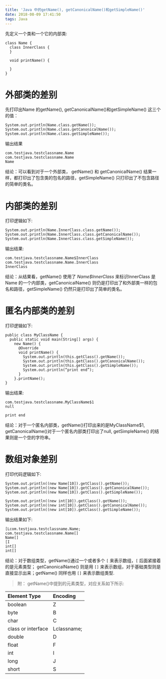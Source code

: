 ```yaml
---
title: 'Java 中的getName(), getCanonicalName()和getSimpleName()'
date: 2018-08-09 17:41:50
tags: Java
---
```


先定义一个类和一个它的内部类:

<!-- more -->

```
class Name {
  class InnerClass {
  }
  
  void printName() {
    
  }
}
```

# 外部类的差别

先打印出Name 的getName(), getCanonicalName()和getSimpleName() 这三个的值：

```
System.out.println(Name.class.getName());
System.out.println(Name.class.getCanonicalName());
System.out.println(Name.class.getSimpleName());
```

输出结果

```
com.testjava.testclassname.Name
com.testjava.testclassname.Name
Name
```

结论：可以看到对于一个外部类， getName() 和 getCanonicalName() 结果一样，都打印出了包含类的包名的路径，getSimpleName() 只打印出了不包含路径的简单的类名。

# 内部类的差别

打印逻辑如下:

```
System.out.println(Name.InnerClass.class.getName());
System.out.println(Name.InnerClass.class.getCanonicalName());
System.out.println(Name.InnerClass.class.getSimpleName());
```

输出结果:

```
com.testjava.testclassname.Name$InnerClass
com.testjava.testclassname.Name.InnerClass
InnerClass
```

结论：从结果看，getName() 使用了 *Name$InnerClass* 来标识InnerClass 是Name 的一个内部类，getCanonicalName() 则仍是打印出了和外部类一样的包名和路径，getSimpleName() 仍然只是打印出了简单的类名。

# 匿名内部类的差别

打印逻辑如下:

```
public class MyClassName {
  public static void main(String[] args) {
    new Name() {
      @Override
      void printName() {
        System.out.println(this.getClass().getName());
        System.out.println(this.getClass().getCanonicalName());
        System.out.println(this.getClass().getSimpleName());
        System.out.println(“print end”);
      }
    }.printName();
}
```
输出结果:

```
com.testjava.testclassname.MyClassName$1
null

print end
```
结论：对于一个匿名内部类，getName()打印出来的是MyClassName$1, getCanonicalName()对于一个匿名内部类打印出了null, getSimpleName() 的结果则是一个空的字符串。

# 数组对象差别

打印代码逻辑如下:

```
System.out.println((new Name[10]).getClass().getName());
System.out.println((new Name[10]).getClass().getCanonicalName());
System.out.println((new Name[10]).getClass().getSimpleName());

System.out.println((new int[10]).getClass().getName());
System.out.println((new int[10]).getClass().getCanonicalName());
System.out.println((new int[10]).getClass().getSimpleName());
```

输出结果如下:

```
[Lcom.testjava.testclassname.Name;
com.testjava.testclassname.Name[]
Name[]
[I
int[]
int[]
```
结论：对于数组类型，getName()通过一个或者多个 `[` 来表示数组，`[` 后面紧接着的是元素类型；   getCanonicalName() 则是用 `[]` 来表示数组，对于基础类型则是直接显示出来；getName() 同样也用 `[]` 来表示数组类型.

> 附：
getName()中提到的元素类型，对应关系如下所示:

|Element Type	| Encoding  |
|:-- |:-- |
|boolean	| Z  |
|byte	| B |
|char	|C |
|class or interface	|Lclassname; |
|double |D |
|float	|F |
|int |I |
|long	|J |
|short	|S |








